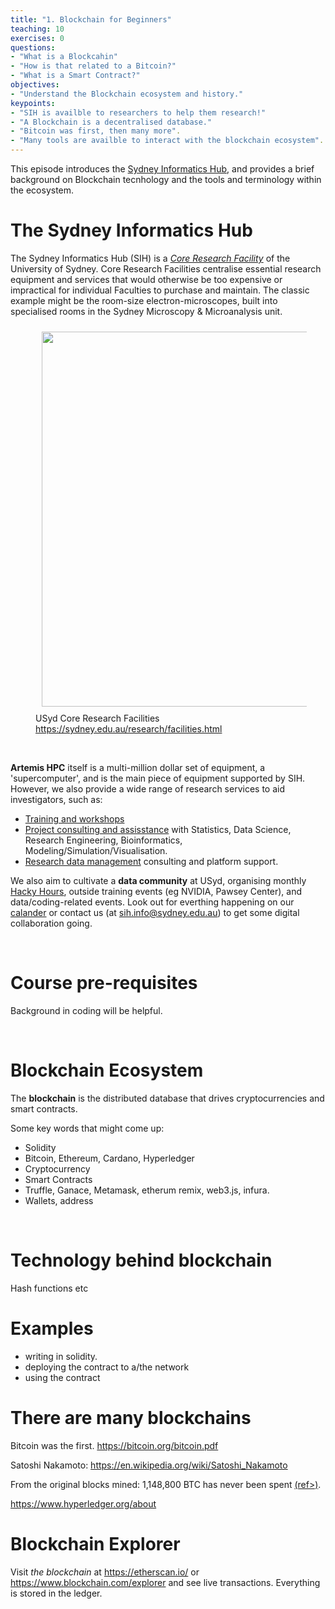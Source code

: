 ```yaml
---
title: "1. Blockchain for Beginners"
teaching: 10
exercises: 0
questions:
- "What is a Blockcahin"
- "How is that related to a Bitcoin?"
- "What is a Smart Contract?"
objectives:
- "Understand the Blockchain ecosystem and history."
keypoints:
- "SIH is availble to researchers to help them research!"
- "A Blockchain is a decentralised database."
- "Bitcoin was first, then many more".
- "Many tools are availble to interact with the blockchain ecosystem".
---
```

This episode introduces the [Sydney Informatics Hub](https://informatics.sydney.edu.au/), and provides a brief background on Blockchain tecnhology and the tools and terminology within the ecosystem.


# The Sydney Informatics Hub

The Sydney Informatics Hub (SIH) is a _[Core Research Facility](https://sydney.edu.au/research/facilities.html)_ of the University of Sydney. Core Research Facilities centralise essential research equipment and services that would otherwise be too expensive or impractical for individual Faculties to purchase and maintain. The classic example might be the room-size electron-microscopes, built into specialised rooms in the Sydney Microscopy & Microanalysis unit.

<figure>
  <img src="{{ page.root }}/fig/01_crf.png" style="margin:10px;width:600px"/>
  <figcaption> USyd Core Research Facilities <a href="https://sydney.edu.au/research/facilities.html">https://sydney.edu.au/research/facilities.html</a></figcaption>
</figure><br>

**Artemis HPC** itself is a multi-million dollar set of equipment, a 'supercomputer', and is the main piece of equipment supported by SIH. However, we also provide a wide range of research services to aid investigators, such as:

* [Training and workshops](https://sydney.edu.au/research/facilities/sydney-informatics-hub/workshops-and-training.html)
* [Project consulting and assisstance](https://sydney.edu.au/research/facilities/sydney-informatics-hub/project-support.html) with Statistics, Data Science, Research Engineering, Bioinformatics, Modeling/Simulation/Visualisation.
* [Research data management](https://sydney.edu.au/research/facilities/sydney-informatics-hub/digital-research-infrastructure.html) consulting and platform support.

We also aim to cultivate a **data community** at USyd, organising monthly [Hacky Hours](https://sydney.edu.au/research/facilities/sydney-informatics-hub/workshops-and-training/hacky-hour.html), outside training events (eg NVIDIA, Pawsey Center), and data/coding-related events. Look out for everthing happening on our [calander](https://www.sydney.edu.au/research/facilities/sydney-informatics-hub/workshops-and-training/training-calendar.html) or contact us (at sih.info@sydney.edu.au) to get some digital collaboration going.

<br>

# Course pre-requisites
Background in coding will be helpful.

<br>

# Blockchain Ecosystem

The **blockchain** is the distributed database that drives cryptocurrencies and smart contracts.

Some key words that might come up:

* Solidity
* Bitcoin, Ethereum, Cardano, Hyperledger 
* Cryptocurrency
* Smart Contracts
* Truffle, Ganace, Metamask, etherum remix, web3.js, infura.
* Wallets, address

<br>

# Technology behind blockchain

Hash functions etc

# Examples

* writing in solidity.
* deploying the contract to a/the network
* using the contract

# There are many blockchains
Bitcoin was the first. https://bitcoin.org/bitcoin.pdf

Satoshi Nakamoto: https://en.wikipedia.org/wiki/Satoshi_Nakamoto

From the original blocks mined: 1,148,800 BTC has never been spent [(ref>)](https://bitslog.com/2013/04/17/the-well-deserved-fortune-of-satoshi-nakamoto/).

https://www.hyperledger.org/about

# Blockchain Explorer
Visit *the blockchain* at https://etherscan.io/ or https://www.blockchain.com/explorer and see live transactions. Everything is stored in the ledger.


